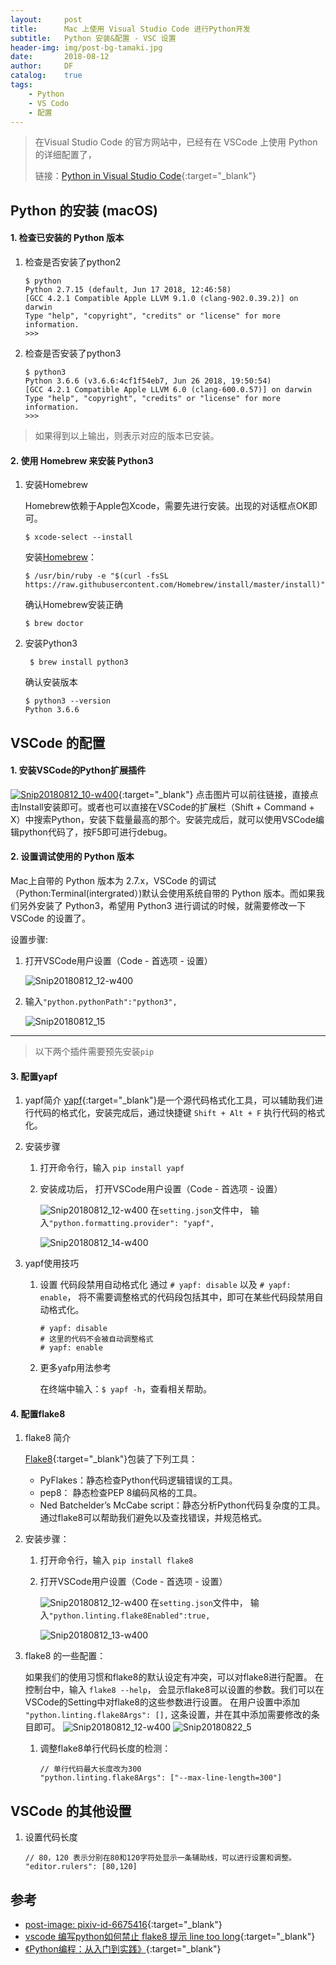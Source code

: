 ```yaml
---
layout:     post
title:      Mac 上使用 Visual Studio Code 进行Python开发
subtitle:   Python 安装&配置 - VSC 设置
header-img: img/post-bg-tamaki.jpg
date:       2018-08-12
author:     DF
catalog:    true
tags:
    - Python
    - VS Codo
    - 配置
---
```


>在Visual Studio Code 的官方网站中，已经有在 VSCode 上使用 Python 的详细配置了， 
>
>链接：[Python in Visual Studio Code](https://code.visualstudio.com/docs/languages/python){:target="_blank"}


## Python 的安装 (macOS)
#### 1. 检查已安装的 Python 版本

1. 检查是否安装了python2

    ```
    $ python
    Python 2.7.15 (default, Jun 17 2018, 12:46:58) 
    [GCC 4.2.1 Compatible Apple LLVM 9.1.0 (clang-902.0.39.2)] on darwin
    Type "help", "copyright", "credits" or "license" for more information.
    >>> 
    ```

2. 检查是否安装了python3

    ```
    $ python3
    Python 3.6.6 (v3.6.6:4cf1f54eb7, Jun 26 2018, 19:50:54) 
    [GCC 4.2.1 Compatible Apple LLVM 6.0 (clang-600.0.57)] on darwin
    Type "help", "copyright", "credits" or "license" for more information.
    >>> 
    ```

> 如果得到以上输出，则表示对应的版本已安装。

#### 2. 使用 Homebrew 来安装 Python3

1. 安装Homebrew

    Homebrew依赖于Apple包Xcode，需要先进行安装。出现的对话框点OK即可。
    
    ```
    $ xcode-select --install
    ```
    
    安装[Homebrew](https://brew.sh/index_zh-cn)：
    
    ```
    $ /usr/bin/ruby -e "$(curl -fsSL https://raw.githubusercontent.com/Homebrew/install/master/install)"
    ```

    确认Homebrew安装正确
    
    ```
    $ brew doctor
    ```
    
2. 安装Python3

    ```
     $ brew install python3
    ```
    确认安装版本

    ```
    $ python3 --version
    Python 3.6.6
    ```


## VSCode 的配置

#### 1. 安装VSCode的Python扩展插件

<!--[](){:target="_blank"}-->
[ ![Snip20180812_10-w400](/img/Snip20180812_10.png)](https://marketplace.visualstudio.com/items?itemName=ms-python.python){:target="_blank"}
    点击图片可以前往链接，直接点击Install安装即可。或者也可以直接在VSCode的扩展栏（Shift + Command + X）中搜索Python，安装下载量最高的那个。安装完成后，就可以使用VSCode编辑python代码了，按F5即可进行debug。

#### 2. 设置调试使用的 Python 版本

Mac上自带的 Python 版本为 2.7.x，VSCode 的调试（Python:Terminal(intergrated）)默认会使用系统自带的 Python 版本。而如果我们另外安装了 Python3，希望用 Python3 进行调试的时候，就需要修改一下  VSCode 的设置了。

设置步骤:
1. 打开VSCode用户设置（Code - 首选项 - 设置）    
    
    ![Snip20180812_12-w400](/img/Snip20180812_12.png)
    
2. 输入`"python.pythonPath":"python3",`
    
    ![Snip20180812_15](/img/Snip20180812_15.png)

---
> 以下两个插件需要预先安装`pip`

<!--MarkDown 加锚点-->

#### 3. 配置yapf
    
1. yapf简介
    [yapf](https://github.com/google/yapf){:target="_blank"}是一个源代码格式化工具，可以辅助我们进行代码的格式化，安装完成后，通过快捷键 `Shift + Alt + F` 执行代码的格式化。
    
1. 安装步骤

    1. 打开命令行，输入 `pip install yapf`
    
    2. 安装成功后， 打开VSCode用户设置（Code - 首选项 - 设置）
        
        ![Snip20180812_12-w400](/img/Snip20180812_12.png)
        在`setting.json`文件中， 输入`"python.formatting.provider": "yapf",`
        
        ![Snip20180812_14-w400](/img/Snip20180812_14.png)

1. yapf使用技巧
    1. 设置 代码段禁用自动格式化
        通过 `# yapf: disable` 以及 `# yapf: enable`， 将不需要调整格式的代码段包括其中，即可在某些代码段禁用自动格式化。
        ```
        # yapf: disable
        # 这里的代码不会被自动调整格式
        # yapf: enable
        ```
        
    2. 更多yafp用法参考
        
        在终端中输入：`$ yapf -h`，查看相关帮助。

#### 4. 配置flake8

1. flake8 简介
    
    [Flake8](https://pypi.org/project/flake8/){:target="_blank"}包装了下列工具：
        
    - PyFlakes：静态检查Python代码逻辑错误的工具。
    - pep8： 静态检查PEP 8编码风格的工具。
    - Ned Batchelder’s McCabe script：静态分析Python代码复杂度的工具。
    通过flake8可以帮助我们避免以及查找错误，并规范格式。
    
2. 安装步骤：
    1. 打开命令行，输入 `pip install flake8`
    2. 打开VSCode用户设置（Code - 首选项 - 设置）
        
        ![Snip20180812_12-w400](/img/Snip20180812_12.png)
        在`setting.json`文件中， 输入`"python.linting.flake8Enabled":true,`
        
        ![Snip20180812_13-w400](/img/Snip20180812_13.png)

3. flake8 的一些配置：
    
    如果我们的使用习惯和flake8的默认设定有冲突，可以对flake8进行配置。
    在控制台中，输入 `flake8 --help`， 会显示flake8可以设置的参数。我们可以在VSCode的Setting中对flake8的这些参数进行设置。
    在用户设置中添加 `"python.linting.flake8Args": [],` 这条设置，并在其中添加需要修改的条目即可。
    ![Snip20180812_12-w400](/img/Snip20180812_12.png)
    ![Snip20180822_5](/img/Snip20180822_5.png)

    1. 调整flake8单行代码长度的检测：
        
        ```
        // 单行代码最大长度改为300
        "python.linting.flake8Args": ["--max-line-length=300"]
        ```

## VSCode 的其他设置

1. 设置代码长度
    
    ```
    // 80，120 表示分别在80和120字符处显示一条辅助线，可以进行设置和调整。
    "editor.rulers": [80,120]
    ```
    
## 参考

- [post-image: pixiv-id-6675416](https://www.pixiv.net/member.php?id=6675416){:target="_blank"}
- [vscode 编写python如何禁止 flake8 提示 line too long](https://www.cnblogs.com/tangxin-blog/p/6065017.html){:target="_blank"}
- [《Python编程：从入门到实践》](https://book.douban.com/subject/26829016/){:target="_blank"}